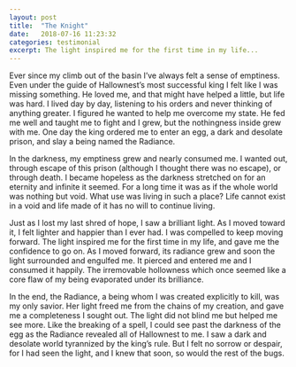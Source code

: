 ```yaml
---
layout: post
title:  "The Knight"
date:   2018-07-16 11:23:32
categories: testimonial
excerpt: The light inspired me for the first time in my life...
---
```

Ever since my climb out of the basin I’ve always felt a sense of emptiness. Even under the guide of Hallownest’s most successful king I felt like I was missing something. He loved me, and that might have helped a little, but life was hard. I lived day by day, listening to his orders and never thinking of anything greater. I figured he wanted to help me overcome my state. He fed me well and taught me to fight and I grew, but the nothingness inside grew with me. One day the king ordered me to enter an egg, a dark and desolate prison, and slay a being named the Radiance.

In the darkness, my emptiness grew and nearly consumed me. I wanted out, through escape of this prison (although I thought there was no escape), or through death. I became hopeless as the darkness stretched on for an eternity and infinite it seemed. For a long time it was as if the whole world was nothing but void. What use was living in such a place? Life cannot exist in a void and life made of it has no will to continue living.

Just as I lost my last shred of hope, I saw a brilliant light. As I moved toward it, I felt lighter and happier than I ever had. I was compelled to keep moving forward. The light inspired me for the first time in my life, and gave me the confidence to go on. As I moved forward, its radiance grew and soon the light surrounded and engulfed me. It pierced and entered me and I consumed it happily. The irremovable hollowness which once seemed like a core flaw of my being evaporated under its brilliance.

In the end, the Radiance, a being whom I was created explicitly to kill, was my only savior. Her light freed me from the chains of my creation, and gave me a completeness I sought out. The light did not blind me but helped me see more. Like the breaking of a spell, I could see past the darkness of the egg as the Radiance revealed all of Hallownest to me. I saw a dark and desolate world tyrannized by the king’s rule. But I felt no sorrow or despair, for I had seen the light, and I knew that soon, so would the rest of the bugs.
